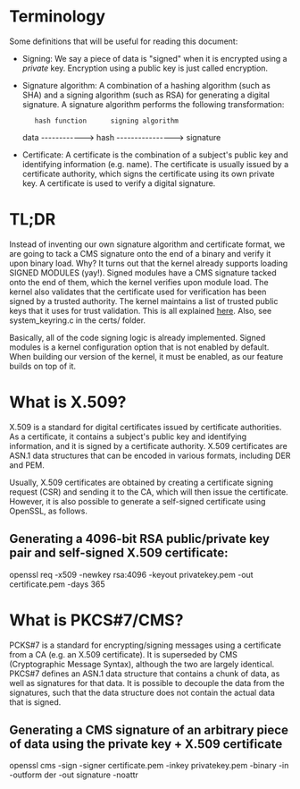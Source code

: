 # Terminology #

Some definitions that will be useful for reading this document:

* Signing: We say a piece of data is "signed" when it is encrypted using a *private* key. Encryption using a public key is just called encryption.

* Signature algorithm: A combination of a hashing algorithm (such as SHA) and a signing algorithm (such as RSA) for generating a digital signature. A signature algorithm performs the following transformation:

	     hash function      signing algorithm
	data ------------> hash ----------------> signature


* Certificate: A certificate is the combination of a subject's public key and identifying information (e.g. name). The certificate is usually issued by a certificate authority, which signs the certificate using its own private key. A certificate is used to verify a digital signature.


# TL;DR #

Instead of inventing our own signature algorithm and certificate format, we are going to tack a CMS signature onto the end of a binary and verify it upon binary load. Why? It turns out that the kernel already supports loading SIGNED MODULES (yay!). Signed modules have a CMS signature tacked onto the end of them, which the kernel verifies upon module load. The kernel also validates that the certificate used for verification has been signed by a trusted authority. The kernel maintains a list of trusted public keys that it uses for trust validation. This is all explained [here](https://www.kernel.org/doc/Documentation/module-signing.txt). Also, see system_keyring.c in the certs/ folder.

Basically, all of the code signing logic is already implemented. Signed modules is a kernel configuration option that is not enabled by default. When building our version of the kernel, it must be enabled, as our feature builds on top of it.


# What is X.509? #

X.509 is a standard for digital certificates issued by certificate authorities. As a certificate, it contains a subject's public key and identifying information, and it is signed by a certificate authority. X.509 certificates are ASN.1 data structures that can be encoded in various formats, including DER and PEM.

Usually, X.509 certificates are obtained by creating a certificate signing request (CSR) and sending it to the CA, which will then issue the certificate. However, it is also possible to generate a self-signed certificate using OpenSSL, as follows.

## Generating a 4096-bit RSA public/private key pair and self-signed X.509 certificate: ##

openssl req -x509 -newkey rsa:4096 -keyout privatekey.pem -out certificate.pem -days 365


# What is PKCS#7/CMS? #

PCKS#7 is a standard for encrypting/signing messages using a certificate from a CA (e.g. an X.509 certificate). It is superseded by CMS (Cryptographic Message Syntax), although the two are largely identical. PKCS#7 defines an ASN.1 data structure that contains a chunk of data, as well as signatures for that data. It is possible to decouple the data from the signatures, such that the data structure does not contain the actual data that is signed.

## Generating a CMS signature of an arbitrary piece of data using the private key + X.509 certificate ##

openssl cms -sign -signer certificate.pem -inkey privatekey.pem -binary -in <data to sign> -outform der -out signature -noattr



